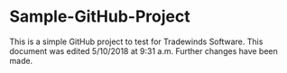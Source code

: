 # Sample-GitHub-Project
This is a simple GitHub project to test for Tradewinds Software.
This document was edited 5/10/2018 at 9:31 a.m.
Further changes have been made.
